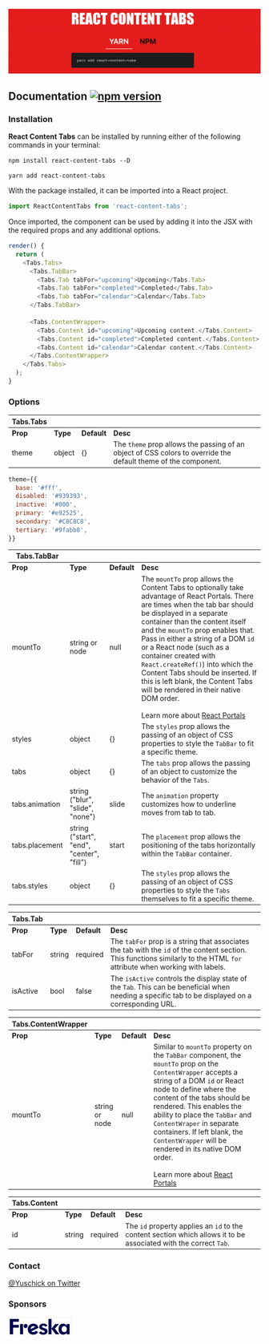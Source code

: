 ![React Content Tabs](https://github.com/yuschick/react-content-tabs/blob/master/public/react-content-tabs.gif?raw=truee)

## Documentation [![npm version](https://badge.fury.io/js/react-content-tabs.svg)](https://badge.fury.io/js/react-content-tabs)

### Installation

**React Content Tabs** can be installed by running either of the following commands in your terminal:

```
npm install react-content-tabs --D
```

```
yarn add react-content-tabs
```

With the package installed, it can be imported into a React project.

```js
import ReactContentTabs from 'react-content-tabs';
```

Once imported, the component can be used by adding it into the JSX with the required props and any additional options.

```js
render() {
  return (
    <Tabs.Tabs>
      <Tabs.TabBar>
        <Tabs.Tab tabFor="upcoming">Upcoming</Tabs.Tab>
        <Tabs.Tab tabFor="completed">Completed</Tabs.Tab>
        <Tabs.Tab tabFor="calendar">Calendar</Tabs.Tab>
      </Tabs.TabBar>

      <Tabs.ContentWrapper>
        <Tabs.Content id="upcoming">Upcoming content.</Tabs.Content>
        <Tabs.Content id="completed">Completed content.</Tabs.Content>
        <Tabs.Content id="calendar">Calendar content.</Tabs.Content>
      </Tabs.ContentWrapper>
    </Tabs.Tabs>
  );
}
```

### Options

| Tabs.Tabs |          |             |                                                                                                                |     |
| --------- | -------- | ----------- | -------------------------------------------------------------------------------------------------------------- | --- |
| **Prop**  | **Type** | **Default** | **Desc**                                                                                                       |
| theme     | object   | {}          | The `theme` prop allows the passing of an object of CSS colors to override the default theme of the component. |

```js
theme={{
  base: '#fff',
  disabled: '#939393',
  inactive: '#000',
  primary: '#e92525',
  secondary: '#C8C8C8',
  tertiary: '#9fabb8',
}}
```

| Tabs.TabBar    |                                           |             |                                                                                                                                                                                                                                                                                                                                                                                                                                                                                                                                                                     |
| -------------- | ----------------------------------------- | ----------- | ------------------------------------------------------------------------------------------------------------------------------------------------------------------------------------------------------------------------------------------------------------------------------------------------------------------------------------------------------------------------------------------------------------------------------------------------------------------------------------------------------------------------------------------------------------------- |
| **Prop**       | **Type**                                  | **Default** | **Desc**                                                                                                                                                                                                                                                                                                                                                                                                                                                                                                                                                            |
| mountTo        | string or node                            | null        | The `mountTo` prop allows the Content Tabs to optionally take advantage of React Portals. There are times when the tab bar should be displayed in a separate container than the content itself and the `mountTo` prop enables that. Pass in either a string of a DOM `id` or a React node (such as a container created with `React.createRef()`) into which the Content Tabs should be inserted. If this is left blank, the Content Tabs will be rendered in their native DOM order.<br><br>Learn more about [React Portals](https://reactjs.org/docs/portals.html) |
| styles         | object                                    | {}          | The `styles` prop allows the passing of an object of CSS properties to style the `TabBar` to fit a specific theme.                                                                                                                                                                                                                                                                                                                                                                                                                                                  |
| tabs           | object                                    | {}          | The `tabs` prop allows the passing of an object to customize the behavior of the `Tabs`.                                                                                                                                                                                                                                                                                                                                                                                                                                                                            |
| tabs.animation | string ("blur", "slide", "none")          | slide       | The `animation` property customizes how to underline moves from tab to tab.                                                                                                                                                                                                                                                                                                                                                                                                                                                                                         |
| tabs.placement | string ("start", "end", "center", "fill") | start       | The `placement` prop allows the positioning of the tabs horizontally within the `TabBar` container.                                                                                                                                                                                                                                                                                                                                                                                                                                                                 |
| tabs.styles    | object                                    | {}          | The `styles` prop allows the passing of an object of CSS properties to style the `Tabs` themselves to fit a specific theme.                                                                                                                                                                                                                                                                                                                                                                                                                                         |

| Tabs.Tab |          |             |                                                                                                                                                                            |
| -------- | -------- | ----------- | -------------------------------------------------------------------------------------------------------------------------------------------------------------------------- |
| **Prop** | **Type** | **Default** | **Desc**                                                                                                                                                                   |
| tabFor   | string   | required    | The `tabFor` prop is a string that associates the tab with the `id` of the content section. This functions similarly to the HTML `for` attribute when working with labels. |
| isActive | bool     | false       | The `isActive` controls the display state of the `Tab`. This can be beneficial when needing a specific tab to be displayed on a corresponding URL.                         |

| Tabs.ContentWrapper |                |             |                                                                                                                                                                                                                                                                                                                                                                                                                                                                      |
| ------------------- | -------------- | ----------- | -------------------------------------------------------------------------------------------------------------------------------------------------------------------------------------------------------------------------------------------------------------------------------------------------------------------------------------------------------------------------------------------------------------------------------------------------------------------- |
| **Prop**            | **Type**       | **Default** | **Desc**                                                                                                                                                                                                                                                                                                                                                                                                                                                             |
| mountTo             | string or node | null        | Similar to `mountTo` property on the `TabBar` component, the `mountTo` prop on the `ContentWrapper` accepts a string of a DOM `id` or React node to define where the content of the tabs should be rendered. This enables the ability to place the `TabBar` and `ContentWraper` in separate containers. If left blank, the `ContentWrapper` will be rendered in its native DOM order.<br><br>Learn more about [React Portals](https://reactjs.org/docs/portals.html) |

| Tabs.Content |          |             |                                                                                                                   |
| ------------ | -------- | ----------- | ----------------------------------------------------------------------------------------------------------------- |
| **Prop**     | **Type** | **Default** | **Desc**                                                                                                          |
| id           | string   | required    | The `id` property applies an `id` to the content section which allows it to be associated with the correct `Tab`. |

### Contact

[@Yuschick on Twitter](https://www.twitter.com/yuschick)

### Sponsors

[![Freska](https://github.com/yuschick/react-content-tabs/blob/master/public/freska-logo.jpg?raw=true)](https://www.freska.fi/)

